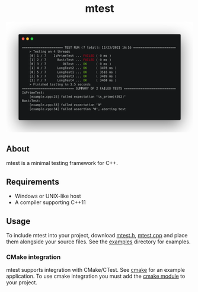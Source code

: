 <h1 align="center">mtest</h1>

<p align="center">
  <img alt="screenshot" src="https://raw.githubusercontent.com/codeandkey/mtest/master/screenshot.png">
</p>

## About
mtest is a minimal testing framework for C++.

## Requirements
- Windows or UNIX-like host
- A compiler supporting C++11

## Usage

To include mtest into your project, download [mtest.h](https://raw.githubusercontent.com/codeandkey/mtest/master/mtest.h), [mtest.cpp](https://raw.githubusercontent.com/codeandkey/mtest/master/mtest.cpp) and place them alongside your source files. See the [examples](https://github.com/codeandkey/mtest/tree/examples) directory for examples.

### CMake integration
mtest supports integration with CMake/CTest. See [cmake](https://github.com/codeandkey/mtest/tree/examples/cmake) for an example application. To use cmake integration you must add the [cmake module](https://raw.githubusercontent.com/codeandkey/mtest/master/cmake/mtest.cmake) to your project.
